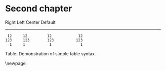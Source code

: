 # Second chapter

  Right     Left      Center     Default
-------     ------  ----------   -------
     12     12         12            12
    123     123        123          123
      1     1           1             1

Table:  Demonstration of simple table syntax.

\newpage
